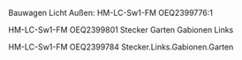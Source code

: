 Bauwagen Licht Außen: HM-LC-Sw1-FM OEQ2399776:1

HM-LC-Sw1-FM OEQ2399801 Stecker Garten Gabionen Links 

HM-LC-Sw1-FM OEQ2399784 Stecker.Links.Gabionen.Garten